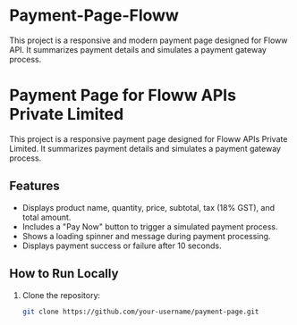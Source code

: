 # Payment-Page-Floww
This project is a responsive and modern payment page designed for Floww API. It summarizes payment details and simulates a payment gateway process.
# Payment Page for Floww APIs Private Limited

This project is a responsive payment page designed for Floww APIs Private Limited. It summarizes payment details and simulates a payment gateway process.

## Features
- Displays product name, quantity, price, subtotal, tax (18% GST), and total amount.
- Includes a "Pay Now" button to trigger a simulated payment process.
- Shows a loading spinner and message during payment processing.
- Displays payment success or failure after 10 seconds.

## How to Run Locally
1. Clone the repository:
   ```bash
   git clone https://github.com/your-username/payment-page.git
